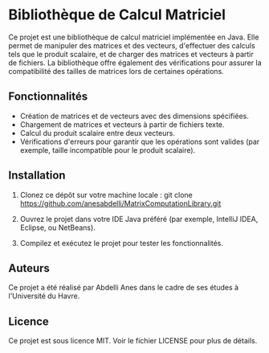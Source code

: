 # Bibliothèque de Calcul Matriciel

Ce projet est une bibliothèque de calcul matriciel implémentée en Java. Elle permet de manipuler des matrices et des vecteurs, d'effectuer des calculs tels que le produit scalaire, et de charger des matrices et vecteurs à partir de fichiers. La bibliothèque offre également des vérifications pour assurer la compatibilité des tailles de matrices lors de certaines opérations.

## Fonctionnalités

- Création de matrices et de vecteurs avec des dimensions spécifiées.
- Chargement de matrices et vecteurs à partir de fichiers texte.
- Calcul du produit scalaire entre deux vecteurs.
- Vérifications d'erreurs pour garantir que les opérations sont valides (par exemple, taille incompatible pour le produit scalaire).

## Installation

1. Clonez ce dépôt sur votre machine locale :
git clone https://github.com/anesabdelli/MatrixComputationLibrary.git

2. Ouvrez le projet dans votre IDE Java préféré (par exemple, IntelliJ IDEA, Eclipse, ou NetBeans).

3. Compilez et exécutez le projet pour tester les fonctionnalités.

## Auteurs
Ce projet a été réalisé par Abdelli Anes dans le cadre de ses études à l'Université du Havre.

## Licence
Ce projet est sous licence MIT. Voir le fichier LICENSE pour plus de détails.
